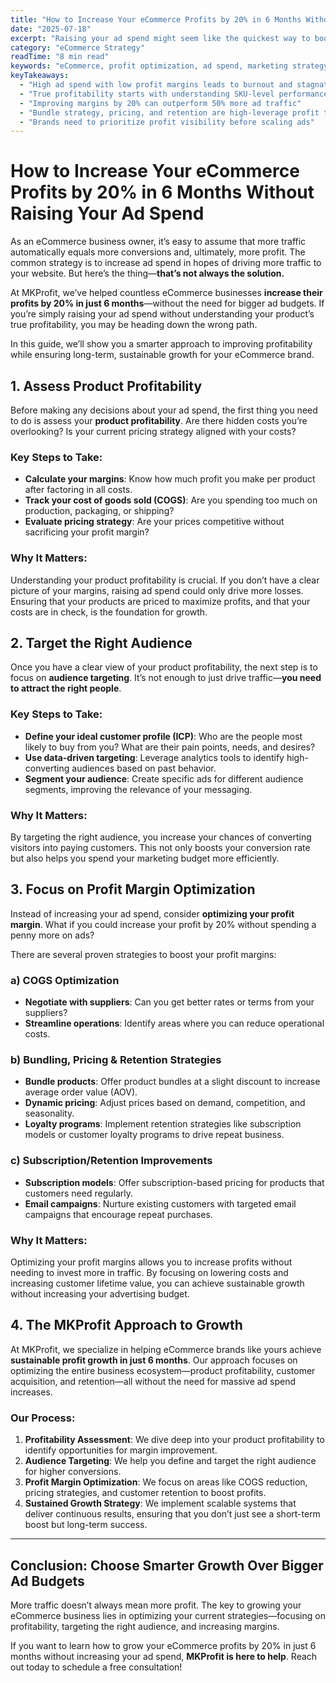 ```yaml
---
title: "How to Increase Your eCommerce Profits by 20% in 6 Months Without Raising Your Ad Spend"
date: "2025-07-18"
excerpt: "Raising your ad spend might seem like the quickest way to boost traffic, but there’s a smarter approach to increasing your eCommerce profits without spending more on ads."
category: "eCommerce Strategy"
readTime: "8 min read"
keywords: "eCommerce, profit optimization, ad spend, marketing strategy, retention, COGS, profit margin"
keyTakeaways:
  - "High ad spend with low profit margins leads to burnout and stagnation"
  - "True profitability starts with understanding SKU-level performance"
  - "Improving margins by 20% can outperform 50% more ad traffic"
  - "Bundle strategy, pricing, and retention are high-leverage profit tools"
  - "Brands need to prioritize profit visibility before scaling ads"
---
```


# How to Increase Your eCommerce Profits by 20% in 6 Months Without Raising Your Ad Spend

As an eCommerce business owner, it’s easy to assume that more traffic automatically equals more conversions and, ultimately, more profit. The common strategy is to increase ad spend in hopes of driving more traffic to your website. But here’s the thing—**that’s not always the solution.**

At MKProfit, we’ve helped countless eCommerce businesses **increase their profits by 20% in just 6 months**—without the need for bigger ad budgets. If you’re simply raising your ad spend without understanding your product’s true profitability, you may be heading down the wrong path.

In this guide, we’ll show you a smarter approach to improving profitability while ensuring long-term, sustainable growth for your eCommerce brand.

## 1. Assess Product Profitability

Before making any decisions about your ad spend, the first thing you need to do is assess your **product profitability**. Are there hidden costs you’re overlooking? Is your current pricing strategy aligned with your costs? 

### Key Steps to Take:
- **Calculate your margins**: Know how much profit you make per product after factoring in all costs.
- **Track your cost of goods sold (COGS)**: Are you spending too much on production, packaging, or shipping?
- **Evaluate pricing strategy**: Are your prices competitive without sacrificing your profit margin?

### Why It Matters:
Understanding your product profitability is crucial. If you don’t have a clear picture of your margins, raising ad spend could only drive more losses. Ensuring that your products are priced to maximize profits, and that your costs are in check, is the foundation for growth.

## 2. Target the Right Audience

Once you have a clear view of your product profitability, the next step is to focus on **audience targeting**. It’s not enough to just drive traffic—**you need to attract the right people**.

### Key Steps to Take:
- **Define your ideal customer profile (ICP)**: Who are the people most likely to buy from you? What are their pain points, needs, and desires?
- **Use data-driven targeting**: Leverage analytics tools to identify high-converting audiences based on past behavior.
- **Segment your audience**: Create specific ads for different audience segments, improving the relevance of your messaging.

### Why It Matters:
By targeting the right audience, you increase your chances of converting visitors into paying customers. This not only boosts your conversion rate but also helps you spend your marketing budget more efficiently.

## 3. Focus on Profit Margin Optimization

Instead of increasing your ad spend, consider **optimizing your profit margin**. What if you could increase your profit by 20% without spending a penny more on ads?

There are several proven strategies to boost your profit margins:

### a) **COGS Optimization**
- **Negotiate with suppliers**: Can you get better rates or terms from your suppliers?
- **Streamline operations**: Identify areas where you can reduce operational costs.

### b) **Bundling, Pricing & Retention Strategies**
- **Bundle products**: Offer product bundles at a slight discount to increase average order value (AOV).
- **Dynamic pricing**: Adjust prices based on demand, competition, and seasonality.
- **Loyalty programs**: Implement retention strategies like subscription models or customer loyalty programs to drive repeat business.

### c) **Subscription/Retention Improvements**
- **Subscription models**: Offer subscription-based pricing for products that customers need regularly.
- **Email campaigns**: Nurture existing customers with targeted email campaigns that encourage repeat purchases.

### Why It Matters:
Optimizing your profit margins allows you to increase profits without needing to invest more in traffic. By focusing on lowering costs and increasing customer lifetime value, you can achieve sustainable growth without increasing your advertising budget.

## 4. The MKProfit Approach to Growth

At MKProfit, we specialize in helping eCommerce brands like yours achieve **sustainable profit growth in just 6 months**. Our approach focuses on optimizing the entire business ecosystem—product profitability, customer acquisition, and retention—all without the need for massive ad spend increases.

### Our Process:
1. **Profitability Assessment**: We dive deep into your product profitability to identify opportunities for margin improvement.
2. **Audience Targeting**: We help you define and target the right audience for higher conversions.
3. **Profit Margin Optimization**: We focus on areas like COGS reduction, pricing strategies, and customer retention to boost profits.
4. **Sustained Growth Strategy**: We implement scalable systems that deliver continuous results, ensuring that you don’t just see a short-term boost but long-term success.

---

## Conclusion: Choose Smarter Growth Over Bigger Ad Budgets

More traffic doesn’t always mean more profit. The key to growing your eCommerce business lies in optimizing your current strategies—focusing on profitability, targeting the right audience, and increasing margins.

If you want to learn how to grow your eCommerce profits by 20% in just 6 months without increasing your ad spend, **MKProfit is here to help**. Reach out today to schedule a free consultation!


